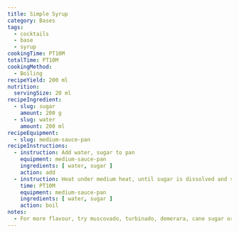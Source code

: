 ```yaml
---
title: Simple Syrup
category: Bases
tags: 
  - cocktails
  - base
  - syrup
cookingTime: PT10M
totalTime: PT10M
cookingMethod:
  - Boiling
recipeYield: 200 ml
nutrition:
  servingSize: 20 ml
recipeIngredient:
  - slug: sugar
    amount: 200 g
  - slug: water
    amount: 200 ml
recipeEquipment:
  - slug: medium-sauce-pan
recipeInstructions:
  - instruction: Add water, sugar to pan
    equipment: medium-sauce-pan
    ingredients: [ water, sugar ]
    action: add
  - instruction: Heat under medium heat, until sugar is dissolved and syrup begins to simmer
    time: PT10M
    equipment: medium-sauce-pan
    ingredients: [ water, sugar ]
    action: boil
notes:
  - For more flavour, try muscovado, turbinado, demerara, cane sugar or a mixture
---
```

